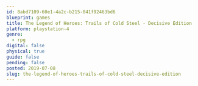 ```yaml
---
id: 8abd7109-60e1-4a2c-b215-041f92463bd6
blueprint: games
title: The Legend of Heroes: Trails of Cold Steel - Decisive Edition
platform: playstation-4
genre:
  - rpg
digital: false
physical: true
guide: false
pending: false
posted: 2019-07-08
slug: the-legend-of-heroes-trails-of-cold-steel-decisive-edition
---
```

